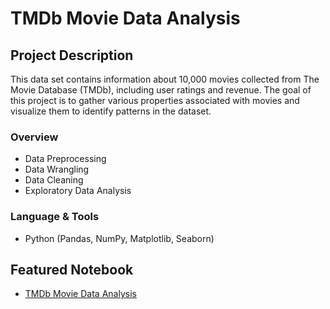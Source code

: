# TMDb Movie Data Analysis

## Project Description
This data set contains information about 10,000 movies collected from The Movie Database (TMDb), including user ratings and revenue. The goal of this project is to gather various properties associated with movies and visualize them to identify patterns in the dataset. 

### Overview
  - Data Preprocessing
  - Data Wrangling 
  - Data Cleaning
  - Exploratory Data Analysis

### Language & Tools
* Python (Pandas, NumPy, Matplotlib, Seaborn)

## Featured Notebook
* [TMDb Movie Data Analysis](https://dpghazi.github.io/projects/tmdb-movie-analysis.html)
  
